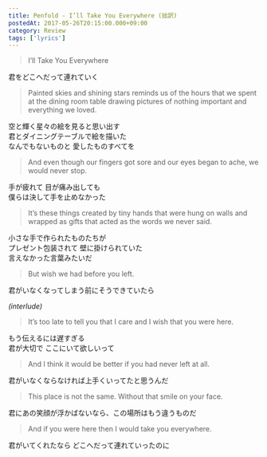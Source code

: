 ```yaml
---
title: Penfold - I’ll Take You Everywhere (拙訳)
postedAt: 2017-05-26T20:15:00.000+09:00
category: Review
tags: ['lyrics']
---
```


> I’ll Take You Everywhere

君をどこへだって連れていく

> Painted skies and shining stars reminds us of the hours that we spent at the dining room table drawing pictures of nothing important and everything we loved.

空と輝く星々の絵を見ると思い出す  
君とダイニングテーブルで絵を描いた  
なんでもないものと 愛したものすべてを

> And even though our fingers got sore and our eyes began to ache, we would never stop.

手が疲れて 目が痛み出しても  
僕らは決して手を止めなかった

> It’s these things created by tiny hands that were hung on walls and wrapped as gifts that acted as the words we never said.

小さな手で作られたものたちが  
プレゼント包装されて 壁に掛けられていた  
言えなかった言葉みたいだ

> But wish we had before you left.

君がいなくなってしまう前にそうできていたら

_(interlude)_

> It’s too late to tell you that I care and I wish that you were here.

もう伝えるには遅すぎる  
君が大切で ここにいて欲しいって

> And I think it would be better if you had never left at all.

君がいなくならなければ上手くいってたと思うんだ

> This place is not the same. Without that smile on your face.

君にあの笑顔が浮かばないなら、この場所はもう違うものだ

> And if you were here then I would take you everywhere.

君がいてくれたなら どこへだって連れていったのに
